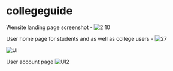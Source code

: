 # collegeguide
Wensite landing page screenshot -
![2 10](https://user-images.githubusercontent.com/62459983/143232339-4bcee0aa-323e-4266-bf6f-a6d27b296941.png)

User home page for students and as well as college users -
![27](https://user-images.githubusercontent.com/62459983/143232493-fac782e0-a483-4b3c-86f1-457da872b74f.png)

![UI](https://user-images.githubusercontent.com/62459983/143232517-7cb1ca59-fc5a-4f5c-892f-869454f6cef2.png)

User account page
![UI2](https://user-images.githubusercontent.com/62459983/143232531-bc9673bf-1866-48a1-a660-0cc49328f558.png)
